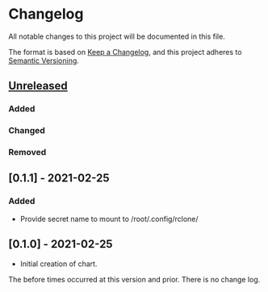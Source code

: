 # Changelog
All notable changes to this project will be documented in this file.

The format is based on [Keep a Changelog](https://keepachangelog.com/en/1.0.0/),
and this project adheres to [Semantic Versioning](https://semver.org/spec/v2.0.0.html).

## [Unreleased]

### Added

### Changed

### Removed

## [0.1.1] - 2021-02-25

### Added
- Provide secret name to mount to /root/.config/rclone/

## [0.1.0] - 2021-02-25
- Initial creation of chart.

The before times occurred at this version and prior. There is no change log.

[Unreleased]: https://github.com/dkolb/charts/compare/minecraft-backup-0.1.1...HEAD
[0.0.1]: https://github.com/dkolb/charts/releases/tag/minecraft-backup-0.1.0

